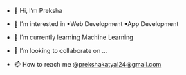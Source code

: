- 👋 Hi, I’m Preksha
- 👀 I’m interested in •Web Development
                       •App Development 
            
- 🌱 I’m currently learning Machine Learning
- 💞️ I’m looking to collaborate on ...
- 📫 How to reach me @prekshakatyal24@gmail.com 

<!---
prekshakatyal/prekshakatyal is a ✨ special ✨ repository because its `README.md` (this file) appears on your GitHub profile.
You can click the Preview link to take a look at your changes.
--->
